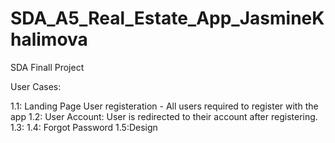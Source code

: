 # SDA_A5_Real_Estate_App_JasmineKhalimova
SDA Finall Project

User Cases:

1.1: Landing Page User registeration - All users required to register with the app
1.2: User Account: User is redirected to their account after registering.
1.3:
1.4: Forgot Password
1.5:Design
